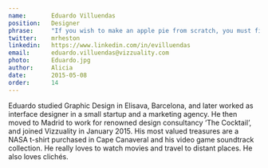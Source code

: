```yaml
---
name:       Eduardo Villuendas
position:   Designer
phrase:     "If you wish to make an apple pie from scratch, you must first invent the universe."
twitter:    mrheston
linkedin:   https://www.linkedin.com/in/evilluendas
email:      eduardo.villuendas@vizzuality.com
photo:      Eduardo.jpg
author:     Alicia
date:       2015-05-08
order: 		14
---
```


 Eduardo studied Graphic Design in Elisava, Barcelona, and later worked as interface designer in a small startup and a marketing agency. He then moved to Madrid to work for  renowned design consultancy ‘The Cocktail’, and joined Vizzuality in January 2015. His most valued treasures are a NASA t-shirt purchased in Cape Canaveral and his video game soundtrack collection. He really loves to watch movies and travel to distant places. He also loves clichés.
